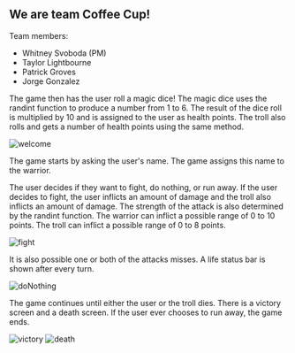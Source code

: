 ## We are team Coffee Cup!

Team members:

- Whitney Svoboda (PM)
- Taylor Lightbourne
- Patrick Groves
- Jorge Gonzalez

The game then has the user roll a magic dice! The magic dice uses the randint function to produce a number from 1 to 6. The result of the dice roll is multiplied by 10 and is assigned to the user as health points. The troll also rolls and gets a number of health points using the same method.

![welcome](https://user-images.githubusercontent.com/78281930/112057919-e52f4d80-8b27-11eb-8b7a-d3090dc0cf4a.PNG)

The game starts by asking the user's name. The game assigns this name to the warrior.

The user decides if they want to fight, do nothing, or run away. If the user decides to fight, the user inflicts an amount of damage and the troll also inflicts an amount of damage. The strength of the attack is also determined by the randint function. The warrior can inflict a possible range of 0 to 10 points. The troll can inflict a possible range of 0 to 8 points.

![fight](https://user-images.githubusercontent.com/78281930/112056127-a7c9c080-8b25-11eb-9245-0223fd151b1d.PNG)

It is also possible one or both of the attacks misses. A life status bar is shown after every turn.

![doNothing](https://user-images.githubusercontent.com/78281930/112056169-b617dc80-8b25-11eb-80d6-2aa09da2f83b.PNG)

The game continues until either the user or the troll dies. There is a victory screen and a death screen. If the user ever chooses to run away, the game ends.

![victory](https://user-images.githubusercontent.com/78281930/112056202-be701780-8b25-11eb-84e3-358ddd9b6a05.PNG)
![death](https://user-images.githubusercontent.com/78281930/112056230-c62fbc00-8b25-11eb-96ec-e9be6f892e85.PNG)
